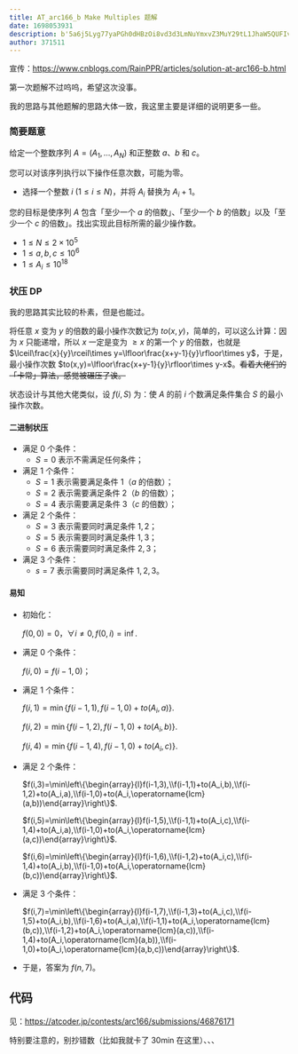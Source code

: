 ```yaml
---
title: AT_arc166_b Make Multiples 题解
date: 1698053931
description: b'5a6j5Lyg77yaPGh0dHBzOi8vd3d3LmNuYmxvZ3MuY29tL1JhaW5QUFIvYXJ0aWNsZXMvc29sdXRpb24tYXQtYXJjMTY2LWIuaHRtbD4KCuesrOS4gOasoemimOino+S4jei/h+WRnOWRnO+8jOW4jOacm+i/measoeayoeS6i+OAggoK5oiR55qE5oCd6Lev5LiO5YW25LuW6aKY6Kej55qE5oCd6Lev5aSn5L2T5LiA6Ie077yM5oiR6L+Z6YeM5Li76KaB5piv6K+m57uG55qE6K+05piO5pu05aSa5LiA5Lqb44CCCgoj'
author: 371511
---
```


宣传：<https://www.cnblogs.com/RainPPR/articles/solution-at-arc166-b.html>

第一次题解不过呜呜，希望这次没事。

我的思路与其他题解的思路大体一致，我这里主要是详细的说明更多一些。

### 简要题意

给定一个整数序列 $A=(A_1,\ldots,A_N)$ 和正整数 $a$、$b$ 和 $c$。

您可以对该序列执行以下操作任意次数，可能为零。

- 选择一个整数 $i$ $(1\leq i\leq N)$，并将 $A_i$ 替换为 $A_i+1$。

您的目标是使序列 $A$ 包含「至少一个 $a$ 的倍数」、「至少一个 $b$ 的倍数」以及「至少一个 $c$ 的倍数」。找出实现此目标所需的最少操作数。

- $1\leq N\leq 2\times 10^5$
- $1\leq a, b, c \leq 10^6$
- $1\leq A_i\leq 10^{18}$

### 状压 DP

我的思路其实比较的朴素，但是也能过。

将任意 $x$ 变为 $y$ 的倍数的最小操作次数记为 $to(x,y)$，简单的，可以这么计算：因为 $x$ 只能递增，所以 $x$ 一定是变为 $\ge x$ 的第一个 $y$ 的倍数，也就是 $\lceil\frac{x}{y}\rceil\times y=\lfloor\frac{x+y-1}{y}\rfloor\times y$，于是，最小操作次数 $to(x,y)=\lfloor\frac{x+y-1}{y}\rfloor\times y-x$。~~看着大佬们的「卡常」算法，感觉被碾压了诶。~~

状态设计与其他大佬类似，设 $f(i,S)$ 为：使 $A$ 的前 $i$ 个数满足条件集合 $S$ 的最小操作次数。

#### 二进制状压

- 满足 $0$ 个条件：
	- $S=0$ 表示不需满足任何条件；
- 满足 $1$ 个条件：
	- $S=1$ 表示需要满足条件 $1$（$a$ 的倍数）；
	- $S=2$ 表示需要满足条件 $2$（$b$ 的倍数）；
	- $S=4$ 表示需要满足条件 $3$（$c$ 的倍数）；
- 满足 $2$ 个条件：
	- $S=3$ 表示需要同时满足条件 $1,2$；
	- $S=5$ 表示需要同时满足条件 $1,3$；
	- $S=6$ 表示需要同时满足条件 $2,3$；
- 满足 $3$ 个条件：
	- $s=7$ 表示需要同时满足条件 $1,2,3$。

#### 易知

- 初始化：

	$f(0,0)=0$，$\forall i\neq0,f(0,i)=\inf$.

- 满足 $0$ 个条件：

	$f(i,0)=f(i-1,0)$；

- 满足 $1$ 个条件：

	$f(i,1)=\min\{f(i-1,1),f(i-1,0)+to(A_i,a)\}$.

	$f(i,2)=\min\{f(i-1,2),f(i-1,0)+to(A_i,b)\}$.

	$f(i,4)=\min\{f(i-1,4),f(i-1,0)+to(A_i,c)\}$.

- 满足 $2$ 个条件：

	$f(i,3)=\min\left\{\begin{array}{l}f(i-1,3),\\f(i-1,1)+to(A_i,b),\\f(i-1,2)+to(A_i,a),\\f(i-1,0)+to(A_i,\operatorname{lcm}(a,b))\end{array}\right\}$.

	$f(i,5)=\min\left\{\begin{array}{l}f(i-1,5),\\f(i-1,1)+to(A_i,c),\\f(i-1,4)+to(A_i,a),\\f(i-1,0)+to(A_i,\operatorname{lcm}(a,c))\end{array}\right\}$.

	$f(i,6)=\min\left\{\begin{array}{l}f(i-1,6),\\f(i-1,2)+to(A_i,c),\\f(i-1,4)+to(A_i,b),\\f(i-1,0)+to(A_i,\operatorname{lcm}(b,c))\end{array}\right\}$.

- 满足 $3$ 个条件：

	$f(i,7)=\min\left\{\begin{array}{l}f(i-1,7),\\f(i-1,3)+to(A_i,c),\\f(i-1,5)+to(A_i,b),\\f(i-1,6)+to(A_i,a),\\f(i-1,1)+to(A_i,\operatorname{lcm}(b,c)),\\f(i-1,2)+to(A_i,\operatorname{lcm}(a,c)),\\f(i-1,4)+to(A_i,\operatorname{lcm}(a,b)),\\f(i-1,0)+to(A_i,\operatorname{lcm}(a,b,c))\end{array}\right\}$.

- 于是，答案为 $f(n,7)$。

## 代码

见：<https://atcoder.jp/contests/arc166/submissions/46876171>

特别要注意的，别抄错数（比如我就卡了 30min 在这里）、、、

